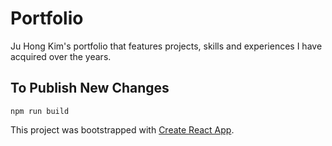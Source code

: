 # Portfolio
Ju Hong Kim's portfolio that features projects, skills and experiences I have acquired over the years.

## To Publish New Changes
`npm run build`

This project was bootstrapped with [Create React App](https://github.com/facebook/create-react-app).